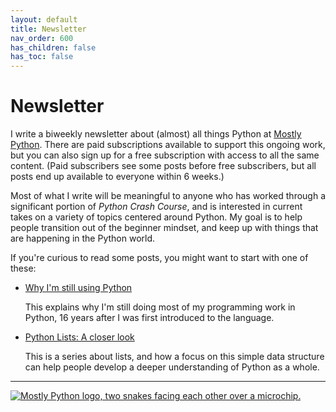 ```yaml
---
layout: default
title: Newsletter
nav_order: 600
has_children: false
has_toc: false
---
```


# Newsletter

I write a biweekly newsletter about (almost) all things Python at [Mostly Python](https://mostlypython.substack.com). There are paid subscriptions available to support this ongoing work, but you can also sign up for a free subscription with access to all the same content. (Paid subscribers see some posts before free subscribers, but all posts end up available to everyone within 6 weeks.)

Most of what I write will be meaningful to anyone who has worked through a significant portion of *Python Crash Course*, and is interested in current takes on a variety of topics centered around Python. My goal is to help people transition out of the beginner mindset, and keep up with things that are happening in the Python world.

If you're curious to read some posts, you might want to start with one of these:

- [Why I'm still using Python](https://www.mostlypython.com/why-im-still-using-python/)
    
    This explains why I'm still doing most of my programming work in Python, 16 years after I was first introduced to the language.

- [Python Lists: A closer look](https://www.mostlypython.com/python-lists-a-closer-look-7e0/)

    This is a series about lists, and how a focus on this simple data structure can help people develop a deeper understanding of Python as a whole.
    
---

[![Mostly Python logo, two snakes facing each other over a microchip.](../images/mp_logo_200px.png)](https://www.mostlypython.com)

